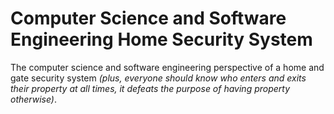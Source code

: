 # Computer Science and Software Engineering Home Security System

The computer science and software engineering perspective of a home and gate security system *(plus, everyone should know who enters and exits their property at all times, it defeats the purpose of having property otherwise)*.
